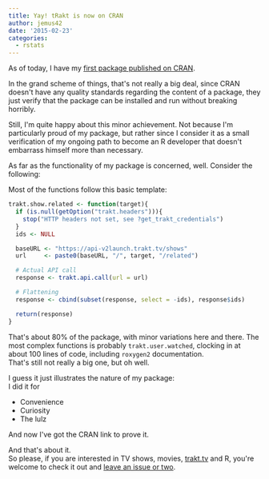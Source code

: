 ```yaml
---
title: Yay! tRakt is now on CRAN
author: jemus42
date: '2015-02-23'
categories:
  - rstats
---
```


As of today, I have my [first package published on CRAN](http://cran.r-project.org/web/packages/tRakt/index.html).  

In the grand scheme of things, that's not really a big deal, since CRAN doesn't have any quality standards regarding the content of a package, they just verify that the package can be installed and run without breaking horribly.

Still, I'm quite happy about this minor achievement. Not because I'm particularly proud of my package, but rather since I consider it as a small verification of my ongoing path to become an R developer that doesn't embarrass himself more than necessary.

As far as the functionality of my package is concerned, well. Consider the following:  

Most of the functions follow this basic template:

```r
trakt.show.related <- function(target){
  if (is.null(getOption("trakt.headers"))){
    stop("HTTP headers not set, see ?get_trakt_credentials")
  }
  ids <- NULL

  baseURL <- "https://api-v2launch.trakt.tv/shows"
  url     <- paste0(baseURL, "/", target, "/related")

  # Actual API call
  response <- trakt.api.call(url = url)

  # Flattening
  response <- cbind(subset(response, select = -ids), response$ids)

  return(response)
}
```

That's about 80% of the package, with minor variations here and there. The most complex functions is probably `trakt.user.watched`, clocking in at about 100 lines of code, including `roxygen2` documentation.  
That's still not really a big one, but oh well.

I guess it just illustrates the nature of my package:  
I did it for

* Convenience
* Curiosity
* The lulz

And now I've got the CRAN link to prove it.  

And that's about it.  
So please, if you are interested in TV shows, movies, [trakt.tv](https://trakt.tv) and R, you're welcome to check it out and [leave an issue or two](https://github.com/jemus42/tRakt/issues).
